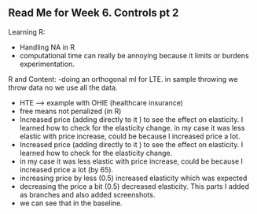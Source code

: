 ## Read Me for Week 6. Controls pt 2
Learning R:
- Handling NA in R
- computational time can really be annoying because it limits or burdens experimentation.

R and Content: 
-doing an orthogonal ml for LTE. in sample throwing we throw data no we use all the data.
- HTE --> example with OHIE (healthcare insurance)
- free means not penalized (in R)
- Increased price (adding directly to it ) to see the effect on elasticity. I learned how to check for the elasticity change. in my case it was less elastic with price increase, could be because I increased price a lot.
- Increased price (adding directly to it ) to see the effect on elasticity. I learned how to check for the elasticity change. 
- in my case it was less elastic with price increase, could be because I increased price a lot (by 65).
- increasing price by less (0.5) increased elasticity which was expected
- decreasing the price a bit (0.5) decreased elasticity. This parts I added as branches and also added screenshots.
 - we can see that in the baseline. 
